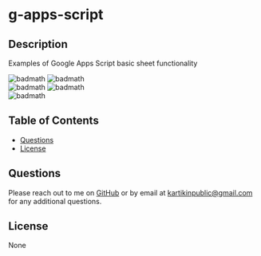 # g-apps-script

## Description

Examples of Google Apps Script basic sheet functionality  
   
   
![badmath](https://img.shields.io/github/languages/top/nitrotap/g-apps-script)
![badmath](https://img.shields.io/github/languages/top/nitrotap/g-apps-script)  
![badmath](https://img.shields.io/github/issues/nitrotap/g-apps-script)
![badmath](https://img.shields.io/github/forks/nitrotap/g-apps-script)  
![badmath](https://img.shields.io/github/stars/nitrotap/g-apps-script)

## Table of Contents

- [Questions](#Questions)
- [License](#License)

## Questions

Please reach out to me on [GitHub](https://github.com/nitrotap) or by email at kartikinpublic@gmail.com for any additional questions.

## License

None
